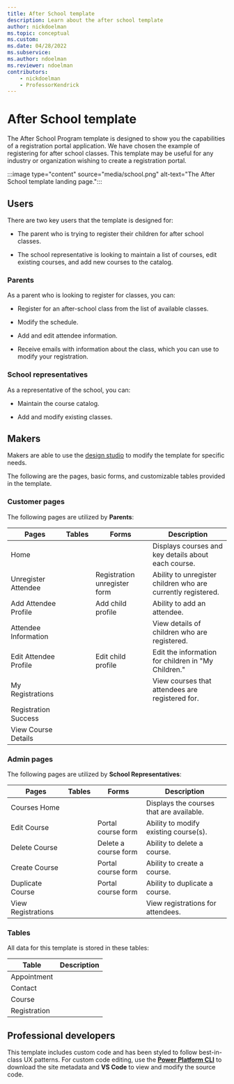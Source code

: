 ```yaml
---
title: After School template
description: Learn about the after school template
author: nickdoelman
ms.topic: conceptual
ms.custom: 
ms.date: 04/28/2022
ms.subservice:
ms.author: ndoelman
ms.reviewer: ndoelman
contributors:
    - nickdoelman
    - ProfessorKendrick
---
```


# After School template

The After School Program template is designed to show you the capabilities of a registration portal application.  We have chosen the example of registering for after school classes.  This template may be useful for any industry or organization wishing to create a registration portal.

:::image type="content" source="media/school.png" alt-text="The After School template landing page.":::

## Users

There are two key users that the template is designed for:

- The parent who is trying to register their children for after school classes.

- The school representative is looking to maintain a list of courses, edit existing courses, and add new courses to the catalog.

### Parents

As a parent who is looking to register for classes, you can:

- Register for an after-school class from the list of available classes.

- Modify the schedule.

- Add and edit attendee information.

- Receive emails with information about the class, which you can use to modify your registration.

### School representatives

As a representative of the school, you can:

- Maintain the course catalog.

- Add and modify existing classes.

## Makers

Makers are able to use the [design studio](../getting-started/use-design-studio.md)  to modify the template for specific needs.

The following are the pages, basic forms, and customizable tables provided in the template.

### Customer pages

The following pages are utilized by **Parents**:

| **Pages** | **Tables** | **Forms** |**Description** |
|-----------|------------|-----------|-----------------|
| Home      | | | Displays courses and key details about each course. |
| Unregister Attendee | |Registration unregister form | Ability to unregister children who are currently registered. |
| Add Attendee Profile |  | Add child profile |  Ability to add an attendee. | 
| Attendee Information | | |View details of children who are registered. |
| Edit Attendee Profile | | Edit child profile | Edit the information for children in "My Children." |
| My Registrations |  | |View courses that attendees are registered for. |
| Registration Success | | ||
| View Course Details | | |  |

### Admin pages

The following pages are utilized by **School Representatives**:

| **Pages** | **Tables** | **Forms** | **Description** |
|-----------|------------|-----------|-----------------|
| Courses Home || | Displays the courses that are available. |
| Edit Course | | Portal course form|Ability to modify existing course(s). |
| Delete Course | | Delete a course form | Ability to delete a course. |
| Create Course | | Portal course form  | Ability to create a course. |
| Duplicate Course | | Portal course form |  Ability to duplicate a course. |
| View Registrations | | |View registrations for attendees. |

### Tables

All data for this template is stored in these tables:


|**Table** |**Description** |
|---------|---------|
|Appointment   |         |
|Contact     |         |
|Course    |         |
|Registration     |         |


## Professional developers

This template includes custom code and has been styled to follow best-in-class UX patterns.  For custom code editing, use the [**Power Platform CLI**](../configure/cli-tutorial.md) to download the site metadata and **VS Code** to view and modify the source code.